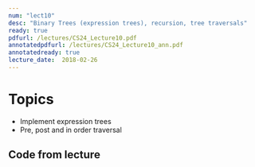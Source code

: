 ```yaml
---
num: "lect10"
desc: "Binary Trees (expression trees), recursion, tree traversals"
ready: true
pdfurl: /lectures/CS24_Lecture10.pdf
annotatedpdfurl: /lectures/CS24_Lecture10_ann.pdf
annotatedready: true
lecture_date:  2018-02-26
---
```


# Topics
* Implement expression trees
* Pre, post and in order traversal

## Code from lecture
